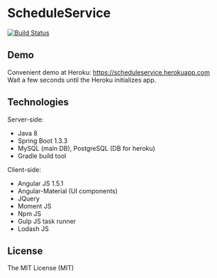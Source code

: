 # ScheduleService
[![Build Status](https://travis-ci.org/Nandtel/ScheduleService.svg?branch=master)](https://travis-ci.org/Nandtel/ScheduleService)

## Demo
Сonvenient demo at Heroku: https://scheduleservice.herokuapp.com <br />
Wait a few seconds until the Heroku initializes app. 

## Technologies
Server-side:
- Java 8
- Spring Boot 1.3.3
- MySQL (main DB), PostgreSQL (DB for heroku)
- Gradle build tool

Client-side:
- Angular JS 1.5.1
- Angular-Material (UI components)
- JQuery
- Moment JS
- Npm JS
- Gulp JS task runner
- Lodash JS

## License
The MIT License (MIT)

